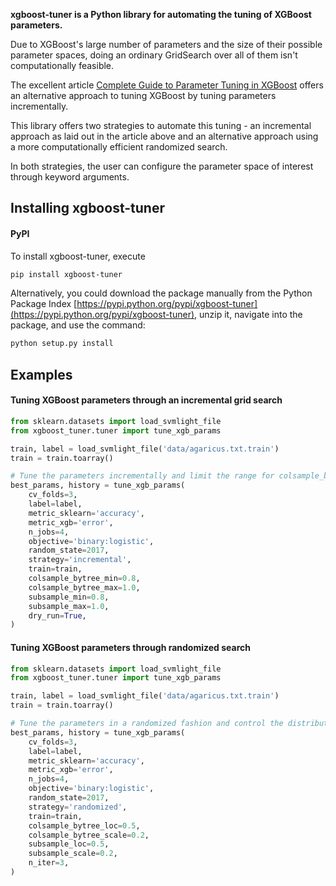 **xgboost-tuner is a Python library for automating the tuning of XGBoost parameters.**

Due to XGBoost's large number of parameters and the size of their possible parameter spaces, doing an ordinary GridSearch over all of them isn't computationally feasible.

The excellent article [Complete Guide to Parameter Tuning in XGBoost](https://www.analyticsvidhya.com/blog/2016/03/complete-guide-parameter-tuning-xgboost-with-codes-python/) offers an alternative approach to tuning XGBoost by tuning parameters incrementally.

This library offers two strategies to automate this tuning - an incremental approach as laid out in the article above and an alternative approach using a more computationally efficient randomized search.

In both strategies, the user can configure the parameter space of interest through keyword arguments.

## Installing xgboost-tuner

#### PyPI

To install xgboost-tuner, execute  

```bash
pip install xgboost-tuner  
```

Alternatively, you could download the package manually from the Python Package Index [https://pypi.python.org/pypi/xgboost-tuner](https://pypi.python.org/pypi/xgboost-tuner), unzip it, navigate into the package, and use the command:

```bash
python setup.py install
```

## Examples

#### Tuning XGBoost parameters through an incremental grid search

```python
from sklearn.datasets import load_svmlight_file
from xgboost_tuner.tuner import tune_xgb_params

train, label = load_svmlight_file('data/agaricus.txt.train')
train = train.toarray()

# Tune the parameters incrementally and limit the range for colsample_bytree and subsample
best_params, history = tune_xgb_params(
    cv_folds=3,
    label=label,
    metric_sklearn='accuracy',
    metric_xgb='error',
    n_jobs=4,
    objective='binary:logistic',
    random_state=2017,
    strategy='incremental',
    train=train,
    colsample_bytree_min=0.8,
    colsample_bytree_max=1.0,
    subsample_min=0.8,
    subsample_max=1.0,
    dry_run=True,
)
```

#### Tuning XGBoost parameters through randomized search

```python
from sklearn.datasets import load_svmlight_file
from xgboost_tuner.tuner import tune_xgb_params

train, label = load_svmlight_file('data/agaricus.txt.train')
train = train.toarray()

# Tune the parameters in a randomized fashion and control the distributions for colsample_bytree and subsample
best_params, history = tune_xgb_params(
    cv_folds=3,
    label=label,
    metric_sklearn='accuracy',
    metric_xgb='error',
    n_jobs=4,
    objective='binary:logistic',
    random_state=2017,
    strategy='randomized',
    train=train,
    colsample_bytree_loc=0.5,
    colsample_bytree_scale=0.2,
    subsample_loc=0.5,
    subsample_scale=0.2,
    n_iter=3,
)
```
